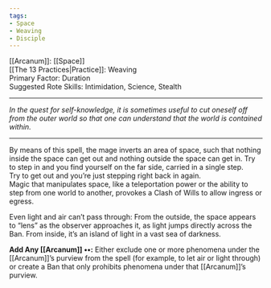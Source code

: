 ```yaml
---
tags:
- Space
- Weaving
- Disciple
---
```


[[Arcanum]]: [[Space]]\
[[The 13 Practices|Practice]]: Weaving\
Primary Factor: Duration\
Suggested Rote Skills: Intimidation, Science, Stealth

---

_In the quest for self-knowledge, it is sometimes useful to cut oneself off from the outer world so that one can understand that the world is contained within._

---

By means of this spell, the mage inverts an area of space, such that nothing inside the space can get out and nothing outside the space can get in. Try to step in and you find yourself on the far side, carried in a single step.\
Try to get out and you’re just stepping right back in again.\
Magic that manipulates space, like a teleportation power or the ability to step from one world to another, provokes a Clash of Wills to allow ingress or egress.

Even light and air can’t pass through: From the outside, the space appears to “lens” as the observer approaches it, as light jumps directly across the Ban. From inside, it’s an island of light in a vast sea of darkness.

**Add Any [[Arcanum]] ••:** Either exclude one or more phenomena under the [[Arcanum]]’s purview from the spell (for example, to let air or light through) or create a Ban that only prohibits phenomena under that [[Arcanum]]’s purview.